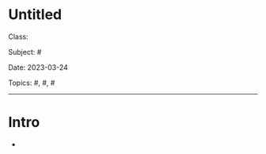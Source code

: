 # Untitled
Class: <a href=""> </a>

Subject: #

Date: 2023-03-24

Topics: #, #, # 

---

# Intro 

-